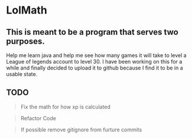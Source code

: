 # LolMath

<h2>This is meant to be a program that serves two purposes.</h2>
Help me learn java and help me see how many games it will take to level a League of legends account to level 30.
I have been working on this for a while and finally decided to upload it to github because I find it to be in a usable state.

<h2>TODO</h2>

>Fix the math for how xp is calculated

>Refactor Code

>If possible remove gitignore from furture commits
